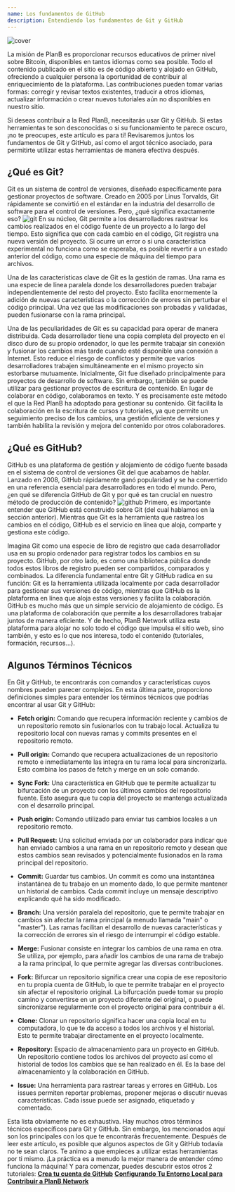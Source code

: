 ```yaml
---
name: Los fundamentos de GitHub
description: Entendiendo los fundamentos de Git y GitHub
---
```


![cover](assets/cover.webp)

La misión de PlanB es proporcionar recursos educativos de primer nivel sobre Bitcoin, disponibles en tantos idiomas como sea posible. Todo el contenido publicado en el sitio es de código abierto y alojado en GitHub, ofreciendo a cualquier persona la oportunidad de contribuir al enriquecimiento de la plataforma. Las contribuciones pueden tomar varias formas: corregir y revisar textos existentes, traducir a otros idiomas, actualizar información o crear nuevos tutoriales aún no disponibles en nuestro sitio.

Si deseas contribuir a la Red PlanB, necesitarás usar Git y GitHub. Si estas herramientas te son desconocidas o si su funcionamiento te parece oscuro, ¡no te preocupes, este artículo es para ti! Revisaremos juntos los fundamentos de Git y GitHub, así como el argot técnico asociado, para permitirte utilizar estas herramientas de manera efectiva después.

## ¿Qué es Git?

Git es un sistema de control de versiones, diseñado específicamente para gestionar proyectos de software. Creado en 2005 por Linus Torvalds, Git rápidamente se convirtió en el estándar en la industria del desarrollo de software para el control de versiones. Pero, ¿qué significa exactamente eso?
![git](assets/1.webp)
En su núcleo, Git permite a los desarrolladores rastrear los cambios realizados en el código fuente de un proyecto a lo largo del tiempo. Esto significa que con cada cambio en el código, Git registra una nueva versión del proyecto. Si ocurre un error o si una característica experimental no funciona como se esperaba, es posible revertir a un estado anterior del código, como una especie de máquina del tiempo para archivos.

Una de las características clave de Git es la gestión de ramas. Una rama es una especie de línea paralela donde los desarrolladores pueden trabajar independientemente del resto del proyecto. Esto facilita enormemente la adición de nuevas características o la corrección de errores sin perturbar el código principal. Una vez que las modificaciones son probadas y validadas, pueden fusionarse con la rama principal.

Una de las peculiaridades de Git es su capacidad para operar de manera distribuida. Cada desarrollador tiene una copia completa del proyecto en el disco duro de su propio ordenador, lo que les permite trabajar sin conexión y fusionar los cambios más tarde cuando esté disponible una conexión a Internet. Esto reduce el riesgo de conflictos y permite que varios desarrolladores trabajen simultáneamente en el mismo proyecto sin estorbarse mutuamente.
Inicialmente, Git fue diseñado principalmente para proyectos de desarrollo de software. Sin embargo, también se puede utilizar para gestionar proyectos de escritura de contenido. En lugar de colaborar en código, colaboramos en texto. Y es precisamente este método el que la Red PlanB ha adoptado para gestionar su contenido. Git facilita la colaboración en la escritura de cursos y tutoriales, ya que permite un seguimiento preciso de los cambios, una gestión eficiente de versiones y también habilita la revisión y mejora del contenido por otros colaboradores.
## ¿Qué es GitHub?

GitHub es una plataforma de gestión y alojamiento de código fuente basada en el sistema de control de versiones Git del que acabamos de hablar. Lanzado en 2008, GitHub rápidamente ganó popularidad y se ha convertido en una referencia esencial para desarrolladores en todo el mundo. Pero, ¿en qué se diferencia GitHub de Git y por qué es tan crucial en nuestro método de producción de contenido?
![github](assets/2.webp)
Primero, es importante entender que GitHub está construido sobre Git (del cual hablamos en la sección anterior). Mientras que Git es la herramienta que rastrea los cambios en el código, GitHub es el servicio en línea que aloja, comparte y gestiona este código.

Imagina Git como una especie de libro de registro que cada desarrollador usa en su propio ordenador para registrar todos los cambios en su proyecto. GitHub, por otro lado, es como una biblioteca pública donde todos estos libros de registro pueden ser compartidos, comparados y combinados.
La diferencia fundamental entre Git y GitHub radica en su función: Git es la herramienta utilizada localmente por cada desarrollador para gestionar sus versiones de código, mientras que GitHub es la plataforma en línea que aloja estas versiones y facilita la colaboración.
GitHub es mucho más que un simple servicio de alojamiento de código. Es una plataforma de colaboración que permite a los desarrolladores trabajar juntos de manera eficiente. Y de hecho, PlanB Network utiliza esta plataforma para alojar no solo todo el código que impulsa el sitio web, sino también, y esto es lo que nos interesa, todo el contenido (tutoriales, formación, recursos...).

## Algunos Términos Técnicos

En Git y GitHub, te encontrarás con comandos y características cuyos nombres pueden parecer complejos. En esta última parte, proporciono definiciones simples para entender los términos técnicos que podrías encontrar al usar Git y GitHub:

- **Fetch origin:** Comando que recupera información reciente y cambios de un repositorio remoto sin fusionarlos con tu trabajo local. Actualiza tu repositorio local con nuevas ramas y commits presentes en el repositorio remoto.

- **Pull origin:** Comando que recupera actualizaciones de un repositorio remoto e inmediatamente las integra en tu rama local para sincronizarla. Esto combina los pasos de fetch y merge en un solo comando.
- **Sync Fork:** Una característica en GitHub que te permite actualizar tu bifurcación de un proyecto con los últimos cambios del repositorio fuente. Esto asegura que tu copia del proyecto se mantenga actualizada con el desarrollo principal.
- **Push origin:** Comando utilizado para enviar tus cambios locales a un repositorio remoto.

- **Pull Request:** Una solicitud enviada por un colaborador para indicar que han enviado cambios a una rama en un repositorio remoto y desean que estos cambios sean revisados y potencialmente fusionados en la rama principal del repositorio.

- **Commit:** Guardar tus cambios. Un commit es como una instantánea instantánea de tu trabajo en un momento dado, lo que permite mantener un historial de cambios. Cada commit incluye un mensaje descriptivo explicando qué ha sido modificado.

- **Branch:** Una versión paralela del repositorio, que te permite trabajar en cambios sin afectar la rama principal (a menudo llamada "main" o "master"). Las ramas facilitan el desarrollo de nuevas características y la corrección de errores sin el riesgo de interrumpir el código estable.

- **Merge:** Fusionar consiste en integrar los cambios de una rama en otra. Se utiliza, por ejemplo, para añadir los cambios de una rama de trabajo a la rama principal, lo que permite agregar las diversas contribuciones.

- **Fork:** Bifurcar un repositorio significa crear una copia de ese repositorio en tu propia cuenta de GitHub, lo que te permite trabajar en el proyecto sin afectar el repositorio original. La bifurcación puede tomar su propio camino y convertirse en un proyecto diferente del original, o puede sincronizarse regularmente con el proyecto original para contribuir a él.

- **Clone:** Clonar un repositorio significa hacer una copia local en tu computadora, lo que te da acceso a todos los archivos y el historial. Esto te permite trabajar directamente en el proyecto localmente.

- **Repository:** Espacio de almacenamiento para un proyecto en GitHub. Un repositorio contiene todos los archivos del proyecto así como el historial de todos los cambios que se han realizado en él. Es la base del almacenamiento y la colaboración en GitHub.

- **Issue:** Una herramienta para rastrear tareas y errores en GitHub. Los issues permiten reportar problemas, proponer mejoras o discutir nuevas características. Cada issue puede ser asignado, etiquetado y comentado.

Esta lista obviamente no es exhaustiva. Hay muchos otros términos técnicos específicos para Git y GitHub. Sin embargo, los mencionados aquí son los principales con los que te encontrarás frecuentemente.
Después de leer este artículo, es posible que algunos aspectos de Git y GitHub todavía no te sean claros. Te animo a que empieces a utilizar estas herramientas por ti mismo. ¡La práctica es a menudo la mejor manera de entender cómo funciona la máquina! Y para comenzar, puedes descubrir estos otros 2 tutoriales:
**[Crea tu cuenta de GitHub](https://planb.network/tutorials/others/create-github-account)**
**[Configurando Tu Entorno Local para Contribuir a PlanB Network](https://planb.network/tutorials/others/github-desktop-work-environment)**